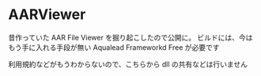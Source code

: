 # AARViewer

昔作っていた AAR File Viewer を掘り起こしたので公開に。
ビルドには、今はもう手に入れる手段が無い Aqualead Frameworkd Free が必要です

利用規約などがもうわからないので、こちらから dll の共有などは行いません